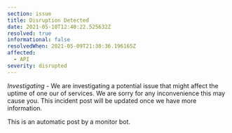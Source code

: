 ```yaml
---
section: issue
title: Disruption Detected
date: 2021-05-10T12:40:22.525632Z
resolved: true
informational: false
resolvedWhen: 2021-05-09T21:30:36.196165Z
affected:
  - API
severity: disrupted
---
```

*Investigating* - We are investigating a potential issue that might affect the uptime of one our of services. We are sorry for any inconvenience this may cause you. This incident post will be updated once we have more information.

This is an automatic post by a monitor bot.
        